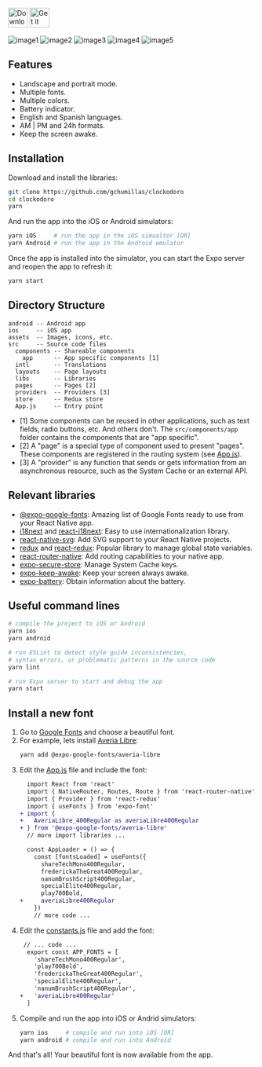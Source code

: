 <a href="https://apps.apple.com/app/clockodoro/id6443605878"><img src="https://user-images.githubusercontent.com/5312427/194015966-ac0baddf-69ca-4a0b-a194-62364bb5f28f.svg" height="40" alt="Download on the Apple Store" /></a> <a href="https://play.google.com/store/apps/details?id=com.retroclock"><img src="https://user-images.githubusercontent.com/5312427/195692618-3bd8611b-1f56-4a70-bbe5-709e7bb79bf4.svg" height="40" alt="Get it on Google Play" />
</a><br>

![image1](https://user-images.githubusercontent.com/5312427/195693998-c4e64152-c879-4e94-9e37-82650fc9ab88.png)
![image2](https://user-images.githubusercontent.com/5312427/195693995-cb19ac77-d0cc-4c70-83d0-e8ec9c71e095.png)
![image3](https://user-images.githubusercontent.com/5312427/195693993-789456dc-b65e-476b-9d98-b959a0e51a2c.png)
![image4](https://user-images.githubusercontent.com/5312427/195693996-67749ac2-2b32-4960-81d3-deb69e0222aa.png)
![image5](https://user-images.githubusercontent.com/5312427/195693997-8078630b-76b1-44e4-be78-6a1cd28fa1fa.png)

## Features

- Landscape and portrait mode.
- Multiple fonts.
- Multiple colors.
- Battery indicator.
- English and Spanish languages.
- AM | PM and 24h formats.
- Keep the screen awake.

## Installation

Download and install the libraries:
```bash
git clone https://github.com/gchumillas/clockodoro
cd clockodoro
yarn
```

And run the app into the iOS or Android simulators:
```bash
yarn iOS     # run the app in the iOS simualtor [OR]
yarn Android # run the app in the Android emulator
```

Once the app is installed into the simulator, you can start the Expo server and reopen the app to refresh it:
```bash
yarn start
```

## Directory Structure

```
android -- Android app
ios     -- iOS app
assets  -- Images, icons, etc.
src     -- Source code files
  components -- Shareable components
    app      -- App specific components [1]
  intl       -- Translations
  layouts    -- Page layouts
  libs       -- Libraries
  pages      -- Pages [2]
  providers  -- Providers [3]
  store      -- Redux store
  App.js     -- Entry point
```

- [1] Some components can be reused in other applications, such as text fields, radio buttons, etc. And others don't. The `src/components/app` folder contains the components that are "app specific".
- [2] A "page" is a special type of component used to present "pages". These components are registered in the routing system (see [App.js](/src/App.js)).
- [3] A "provider" is any function that sends or gets information from an asynchronous resource, such as the System Cache or an external API.

## Relevant libraries

- [@expo-google-fonts](https://github.com/expo/google-fonts): Amazing list of Google Fonts ready to use from your React Native app.
- [i18next](https://www.i18next.com/) and [react-i18next](https://react.i18next.com/): Easy to use internationalization library.
- [react-native-svg](https://github.com/react-native-svg/react-native-svg): Add SVG support to your React Native projects.
- [redux](https://redux.js.org/) and [react-redux](https://react-redux.js.org/): Popular library to manage global state variables.
- [react-router-native](https://reactrouter.com/en/v6.3.0/api): Add routing capabilities to your native app.
- [expo-secure-store](https://docs.expo.dev/versions/latest/sdk/securestore/): Manage System Cache keys.
- [expo-keep-awake](https://docs.expo.dev/versions/latest/sdk/keep-awake/): Keep your screen always awake.
- [expo-battery](https://docs.expo.dev/versions/latest/sdk/battery/): Obtain information about the battery.

## Useful command lines

```bash
# compile the project to iOS or Android
yarn ios
yarn android
```

```bash
# run ESLint to detect style guide inconsistencies,
# syntax errors, or problematic patterns in the source code
yarn lint 
```

```bash
# run Expo server to start and debug the app
yarn start
```

## Install a new font

1. Go to [Google Fonts](https://fonts.google.com/) and choose a beautiful font.
2. For example, lets install [Averia Libre](https://fonts.google.com/specimen/Averia+Libre?category=Display&preview.text=11:54%20am&preview.text_type=custom):
   ```bash
   yarn add @expo-google-fonts/averia-libre
   ```
3. Edit the [App.js](src/App.js) file and include the font:
   ```diff
     import React from 'react'
     import { NativeRouter, Routes, Route } from 'react-router-native'
     import { Provider } from 'react-redux'
     import { useFonts } from 'expo-font'
   + import {
   +   AveriaLibre_400Regular as averiaLibre400Regular
   + } from '@expo-google-fonts/averia-libre'
     // more import libraries ...

     const AppLoader = () => {
       const [fontsLoaded] = useFonts({
         shareTechMono400Regular,
         frederickaTheGreat400Regular,
         nanumBrushScript400Regular,
         specialElite400Regular,
         play700Bold,
   +     averiaLibre400Regular
       })
       // more code ...
   ```
  4. Edit the [constants.js](src/constants.js) file and add the font:
     ```diff
      // ... code ...
       export const APP_FONTS = [
         'shareTechMono400Regular',
         'play700Bold',
         'frederickaTheGreat400Regular',
         'specialElite400Regular',
         'nanumBrushScript400Regular',
     +   'averiaLibre400Regular'
       ]
     ```
  5. Compile and run the app into iOS or Andrid simulators:
     ```bash
     yarn ios     # compile and run into iOS [OR]
     yarn android # compile and run into Android
     ```

And that's all! Your beautiful font is now available from the app.
